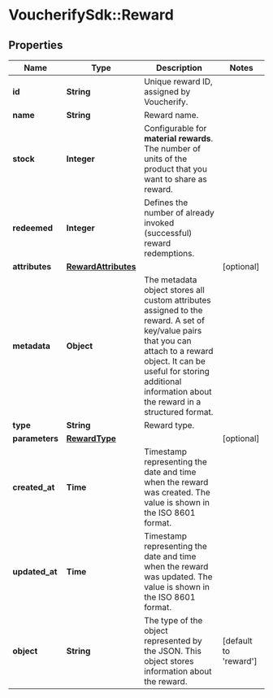 # VoucherifySdk::Reward

## Properties

| Name | Type | Description | Notes |
| ---- | ---- | ----------- | ----- |
| **id** | **String** | Unique reward ID, assigned by Voucherify. |  |
| **name** | **String** | Reward name. |  |
| **stock** | **Integer** | Configurable for **material rewards**. The number of units of the product that you want to share as reward. |  |
| **redeemed** | **Integer** | Defines the number of already invoked (successful) reward redemptions.  |  |
| **attributes** | [**RewardAttributes**](RewardAttributes.md) |  | [optional] |
| **metadata** | **Object** | The metadata object stores all custom attributes assigned to the reward. A set of key/value pairs that you can attach to a reward object. It can be useful for storing additional information about the reward in a structured format. |  |
| **type** | **String** | Reward type. |  |
| **parameters** | [**RewardType**](RewardType.md) |  | [optional] |
| **created_at** | **Time** | Timestamp representing the date and time when the reward was created. The value is shown in the ISO 8601 format. |  |
| **updated_at** | **Time** | Timestamp representing the date and time when the reward was updated. The value is shown in the ISO 8601 format. |  |
| **object** | **String** | The type of the object represented by the JSON. This object stores information about the reward. | [default to &#39;reward&#39;] |

